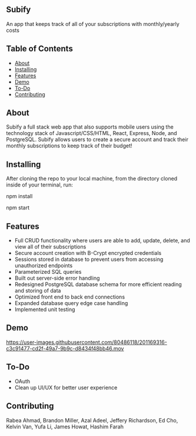 ## Subify

An app that keeps track of all of your subscriptions with monthly/yearly costs

## Table of Contents

- [About](#about)
- [Installing](#installing)
- [Features](#features)
- [Demo](#demo)
- [To-Do](#to-do)
- [Contributing](#contributing)

## About

Subify a full stack web app that also supports mobile users using the technology stack of Javascript/CSS/HTML, React, Express, Node, and PostgreSQL. Subify allows users to create a secure account and track their monthly subscriptions to keep track of their budget!

## Installing

After cloning the repo to your local machine, from the directory cloned inside of your terminal, run:

npm install

npm start

## Features

- Full CRUD functionality where users are able to add, update, delete, and view all of their subscriptions
- Secure account creation with B-Crypt encrypted credentials
- Sessions stored in database to prevent users from accessing unauthorized endpoints
- Parameterized SQL queries
- Built out server-side error handling
- Redesigned PostgreSQL database schema for more efficient reading and storing of data
- Optimized front end to back end connections
- Expanded database query edge case handling
- Implemented unit testing

## Demo


https://user-images.githubusercontent.com/80486118/201169316-c3c91477-cd2f-49a7-9b9c-d8434f48bb46.mov


## To-Do

- OAuth
- Clean up UI/UX for better user experience

## Contributing

Rabea Ahmad, Brandon Miller, Azal Adeel, Jeffery Richardson, Ed Cho, Kelvin Van, Yufa Li, James Howat, Hashim Farah
